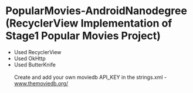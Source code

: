 # PopularMovies-AndroidNanodegree (RecyclerView Implementation of Stage1 Popular Movies Project)

* Used RecyclerView<br />
* Used OkHttp<br />
* Used ButterKnife<br /> <br />
Create and add your own moviedb API_KEY in the strings.xml - www.themoviedb.org/
